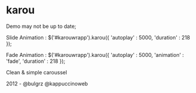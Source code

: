 karou
=====

Demo may not be up to date;

Slide Animation : 
$('#karouwrapp').karou({
    'autoplay' : 5000,
    'duration' : 218
});

Fade Animation : 
$('#karouwrapp').karou({
    'autoplay' : 5000,
    'animation' : 'fade',
    'duration' : 218
});


Clean &amp; simple caroussel

2012 - @bulgrz @kappuccinoweb